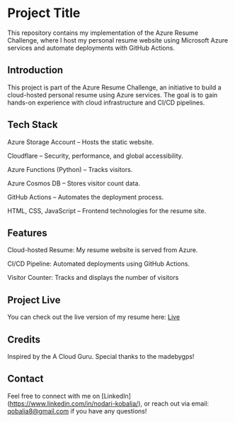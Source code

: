 
# Project Title

This repository contains my implementation of the Azure Resume Challenge, where I host my personal resume website using Microsoft Azure services and automate deployments with GitHub Actions.


## Introduction

This project is part of the Azure Resume Challenge, an initiative to build a cloud-hosted personal resume using Azure services. The goal is to gain hands-on experience with cloud infrastructure and CI/CD pipelines.

## Tech Stack

Azure Storage Account – Hosts the static website.

Cloudflare – Security, performance, and global accessibility.

Azure Functions (Python) – Tracks visitors.

Azure Cosmos DB – Stores visitor count data.

GitHub Actions – Automates the deployment process.

HTML, CSS, JavaScript – Frontend technologies for the resume site.

## Features

Cloud-hosted Resume: My resume website is served from Azure.

CI/CD Pipeline: Automated deployments using GitHub Actions.

Visitor Counter: Tracks and displays the number of visitors

## Project Live

You can check out the live version of my resume here: [Live](https://nkobalia.site/)

## Credits

Inspired by the A Cloud Guru. Special thanks to the madebygps!

## Contact

Feel free to connect with me on [LinkedIn] (https://www.linkedin.com/in/nodari-kobalia/), or reach out via email: qobalia8@gmail.com if you have any questions!
